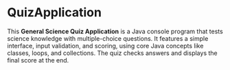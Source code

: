 # QuizApplication
This **General Science Quiz Application** is a Java console program that tests science knowledge with multiple-choice questions. It features a simple interface, input validation, and scoring, using core Java concepts like classes, loops, and collections. The quiz checks answers and displays the final score at the end.

